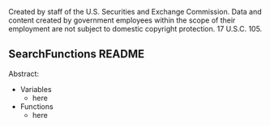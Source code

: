 ﻿Created by staff of the U.S. Securities and Exchange Commission.
Data and content created by government employees within the scope of their employment are not subject to domestic copyright protection. 17 U.S.C. 105.

## SearchFunctions README
Abstract:

 - Variables
	 - here
 - Functions
	 - here
